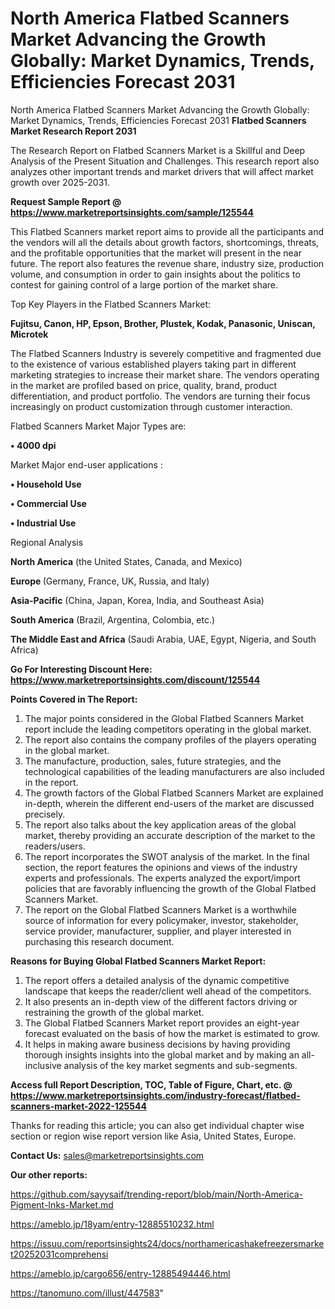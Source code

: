 # North America Flatbed Scanners Market Advancing the Growth Globally: Market Dynamics, Trends, Efficiencies Forecast 2031
North America Flatbed Scanners Market Advancing the Growth Globally: Market Dynamics, Trends, Efficiencies Forecast 2031
<strong>Flatbed Scanners Market Research Report 2031</strong>

The Research Report on Flatbed Scanners Market is a Skillful and Deep Analysis of the Present Situation and Challenges. This research report also analyzes other important trends and market drivers that will affect market growth over 2025-2031.

<strong>Request Sample Report @ <a href=https://www.marketreportsinsights.com/sample/125544>https://www.marketreportsinsights.com/sample/125544</a></strong>

This Flatbed Scanners market report aims to provide all the participants and the vendors will all the details about growth factors, shortcomings, threats, and the profitable opportunities that the market will present in the near future. The report also features the revenue share, industry size, production volume, and consumption in order to gain insights about the politics to contest for gaining control of a large portion of the market share.

Top Key Players in the Flatbed Scanners Market:

<strong>Fujitsu, Canon, HP, Epson, Brother, Plustek, Kodak, Panasonic, Uniscan, Microtek</strong>

The Flatbed Scanners Industry is severely competitive and fragmented due to the existence of various established players taking part in different marketing strategies to increase their market share. The vendors operating in the market are profiled based on price, quality, brand, product differentiation, and product portfolio. The vendors are turning their focus increasingly on product customization through customer interaction.

Flatbed Scanners Market Major Types are:

<strong>• 4000 dpi</strong>

Market Major end-user applications :

<strong>• Household Use

• Commercial Use

• Industrial Use</strong>

Regional Analysis

</u><strong><b>North America</b></strong> (the United States, Canada, and Mexico)

<strong><b>Europe </b></strong>(Germany, France, UK, Russia, and Italy)

<strong><b>Asia-Pacific</b></strong> (China, Japan, Korea, India, and Southeast Asia)

<strong><b>South America</b></strong> (Brazil, Argentina, Colombia, etc.)

<strong><b>The Middle East and Africa</b></strong> (Saudi Arabia, UAE, Egypt, Nigeria, and South Africa)

<strong>Go For Interesting Discount Here: <a href=https://www.marketreportsinsights.com/discount/125544>https://www.marketreportsinsights.com/discount/125544</a></strong>

<strong>Points Covered in The Report:</strong>
<ol>
  <li>The major points considered in the Global Flatbed Scanners Market report include the leading competitors operating in the global market.</li>
  <li>The report also contains the company profiles of the players operating in the global market.</li>
  <li>The manufacture, production, sales, future strategies, and the technological capabilities of the leading manufacturers are also included in the report.</li>
  <li>The growth factors of the Global Flatbed Scanners Market are explained in-depth, wherein the different end-users of the market are discussed precisely.</li>
  <li>The report also talks about the key application areas of the global market, thereby providing an accurate description of the market to the readers/users.</li>
  <li>The report incorporates the SWOT analysis of the market. In the final section, the report features the opinions and views of the industry experts and professionals. The experts analyzed the export/import policies that are favorably influencing the growth of the Global Flatbed Scanners Market.</li>
  <li>The report on the Global Flatbed Scanners Market is a worthwhile source of information for every policymaker, investor, stakeholder, service provider, manufacturer, supplier, and player interested in purchasing this research document.</li>
</ol>
<strong>Reasons for Buying Global Flatbed Scanners Market Report:</strong>

<ol>
  <li>The report offers a detailed analysis of the dynamic competitive landscape that keeps the reader/client well ahead of the competitors.</li>
  <li>It also presents an in-depth view of the different factors driving or restraining the growth of the global market.</li>
  <li>The Global Flatbed Scanners Market report provides an eight-year forecast evaluated on the basis of how the market is estimated to grow.</li>
  <li>It helps in making aware business decisions by having providing thorough insights insights into the global market and by making an all-inclusive analysis of the key market segments and sub-segments.</li>
</ol>
<strong>Access full Report Description, TOC, Table of Figure, Chart, etc. @ <a href=https://www.marketreportsinsights.com/industry-forecast/flatbed-scanners-market-2022-125544>https://www.marketreportsinsights.com/industry-forecast/flatbed-scanners-market-2022-125544</a></strong>


Thanks for reading this article; you can also get individual chapter wise section or region wise report version like Asia, United States, Europe.

<strong>Contact Us:</strong>
sales@marketreportsinsights.com

<strong>Our other reports:</strong>

<a href=https://github.com/sayysaif/trending-report/blob/main/North-America-Pigment-Inks-Market.md>https://github.com/sayysaif/trending-report/blob/main/North-America-Pigment-Inks-Market.md</a>

<a href=https://ameblo.jp/18yam/entry-12885510232.html>https://ameblo.jp/18yam/entry-12885510232.html</a>

<a href=https://issuu.com/reportsinsights24/docs/northamericashakefreezersmarket20252031comprehensi>https://issuu.com/reportsinsights24/docs/northamericashakefreezersmarket20252031comprehensi</a>

<a href=https://ameblo.jp/cargo656/entry-12885494446.html>https://ameblo.jp/cargo656/entry-12885494446.html</a>

<a href=https://tanomuno.com/illust/447583>https://tanomuno.com/illust/447583</a>"
